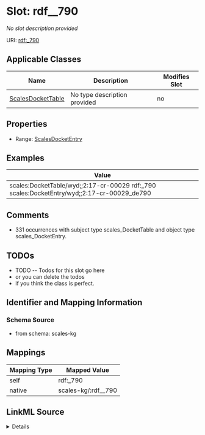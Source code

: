

# Slot: rdf__790


_No slot description provided_





URI: [rdf:_790](http://www.w3.org/1999/02/22-rdf-syntax-ns#_790)



<!-- no inheritance hierarchy -->





## Applicable Classes

| Name | Description | Modifies Slot |
| --- | --- | --- |
| [ScalesDocketTable](../classes/ScalesDocketTable.md) | No type description provided |  no  |







## Properties

* Range: [ScalesDocketEntry](../classes/ScalesDocketEntry.md)






## Examples

| Value |
| --- |
| scales:DocketTable/wyd;;2:17-cr-00029 rdf:_790 scales:DocketEntry/wyd;;2:17-cr-00029_de790 |

## Comments

* 331 occurrences with subject type scales_DocketTable and object type scales_DocketEntry.

## TODOs

* TODO -- Todos for this slot go here
* or you can delete the todos
* if you think the class is perfect.

## Identifier and Mapping Information







### Schema Source


* from schema: scales-kg




## Mappings

| Mapping Type | Mapped Value |
| ---  | ---  |
| self | rdf:_790 |
| native | scales-kg/:rdf__790 |




## LinkML Source

<details>
```yaml
name: rdf__790
description: No slot description provided
todos:
- TODO -- Todos for this slot go here
- or you can delete the todos
- if you think the class is perfect.
comments:
- 331 occurrences with subject type scales_DocketTable and object type scales_DocketEntry.
examples:
- value: scales:DocketTable/wyd;;2:17-cr-00029 rdf:_790 scales:DocketEntry/wyd;;2:17-cr-00029_de790
from_schema: scales-kg
rank: 1000
slot_uri: rdf:_790
alias: rdf__790
domain_of:
- scales_DocketTable
range: scales_DocketEntry

```
</details>